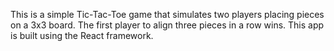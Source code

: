 This is a simple Tic-Tac-Toe game that simulates two players placing pieces on a 3x3 board. The first player to align three pieces in a row wins. This app is built using the React framework.
